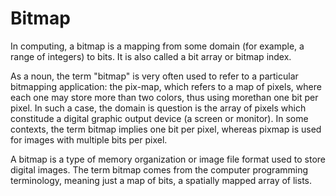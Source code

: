 # Bitmap

In computing, a bitmap is a mapping from some domain (for example, a range of integers) to bits. It is also called a bit array or bitmap index.

As a noun, the term "bitmap" is very often used to refer to a particular bitmapping application: the pix-map, which refers to a map of pixels, where each one may store more than two colors, thus using morethan one bit per pixel. In such a case, the domain is question is the array of pixels which constitude a digital graphic output device (a screen or monitor). In some contexts, the term bitmap implies one bit per pixel, whereas pixmap is used for images with multiple bits per pixel.

A bitmap is a type of memory organization or image file format used to store digital images. The term bitmap comes from the computer programming terminology, meaning just a map of bits, a spatially mapped array of lists.
